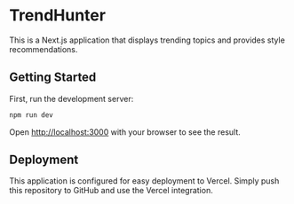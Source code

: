 
# TrendHunter

This is a Next.js application that displays trending topics and provides style recommendations.

## Getting Started

First, run the development server:

```bash
npm run dev
```

Open [http://localhost:3000](http://localhost:3000) with your browser to see the result.

## Deployment

This application is configured for easy deployment to Vercel. Simply push this repository to GitHub and use the Vercel integration.
